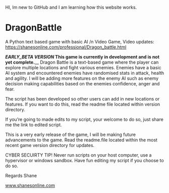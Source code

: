 HI, Im new to GitHub and I am learning how this website works. 

# DragonBattle
A Python text based game with basic AI /n
Video Game, Video updates: https://shanesonline.com/professional/Dragon_battle.html

___EARLY_BETA VERSION_ This game is currently in development and is not yet complete.____
Dragon Battle is a text-based game where the player can explore multiple locations and fight various enemies.
Enemies have a basic AI system and encountered enemies have randomised stats in attack, health and agility. I will be adding more features on the enemy AI such as enemy decision making capabilities based on the enemies confidence, anger and fear.

The script has been developed so other users can add in new locations or features.  If you want to do this, read the readme file located within version directory.

If you’re going to made edits to my script, your welcome to do so, just share me the link to edited script.

This is a very early release of the game, I will be making future advancements to the game. Read the readme.file located within the most recent game version directory for updates.

CYBER SECUIRTY TIP! Never run scripts on your host computer, use a hypervisor or windows sandbox.
Have fun editing my script if you choose to do so.

Regards
Shane 

www.shanesonline.com

